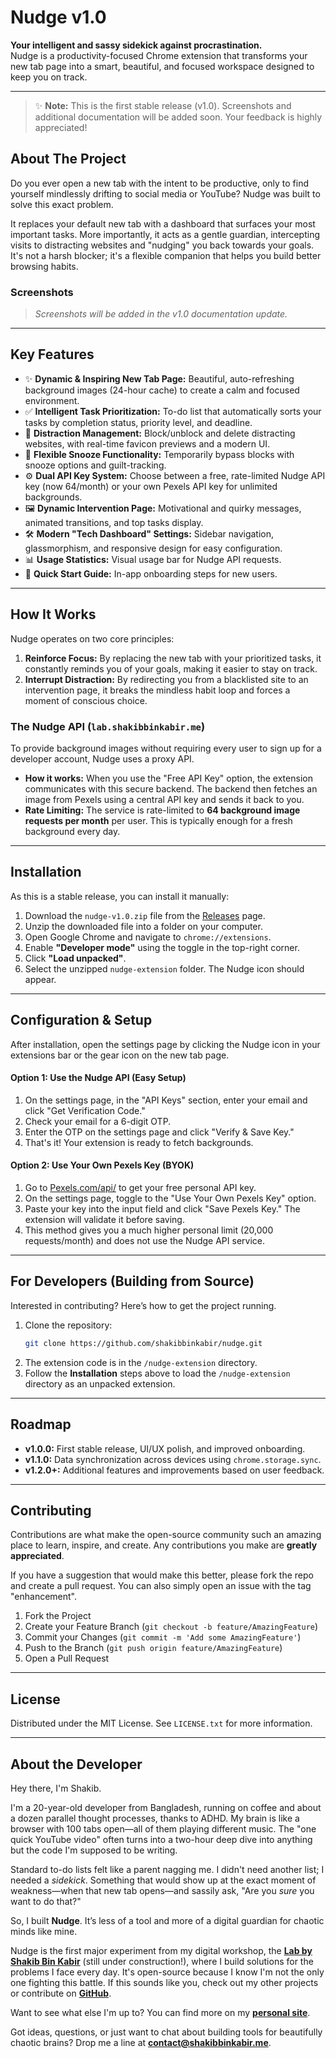# Nudge v1.0


[](https://opensource.org/licenses/MIT) [](https://github.com/shakibbinkabir/nudge/releases) [](https://www.google.com/search?q=)

**Your intelligent and sassy sidekick against procrastination.**  
Nudge is a productivity-focused Chrome extension that transforms your new tab page into a smart, beautiful, and focused workspace designed to keep you on track.

---


> ✨ **Note:** This is the first stable release (v1.0). Screenshots and additional documentation will be added soon. Your feedback is highly appreciated!

## About The Project

Do you ever open a new tab with the intent to be productive, only to find yourself mindlessly drifting to social media or YouTube? Nudge was built to solve this exact problem.

It replaces your default new tab with a dashboard that surfaces your most important tasks. More importantly, it acts as a gentle guardian, intercepting visits to distracting websites and "nudging" you back towards your goals. It's not a harsh blocker; it's a flexible companion that helps you build better browsing habits.

### Screenshots


> *Screenshots will be added in the v1.0 documentation update.*

---

## Key Features


- ✨ **Dynamic & Inspiring New Tab Page:** Beautiful, auto-refreshing background images (24-hour cache) to create a calm and focused environment.
- ✅ **Intelligent Task Prioritization:** To-do list that automatically sorts your tasks by completion status, priority level, and deadline.
- 🚫 **Distraction Management:** Block/unblock and delete distracting websites, with real-time favicon previews and a modern UI.
- 🧘 **Flexible Snooze Functionality:** Temporarily bypass blocks with snooze options and guilt-tracking.
- ⚙️ **Dual API Key System:** Choose between a free, rate-limited Nudge API key (now 64/month) or your own Pexels API key for unlimited backgrounds.
- 🖼️ **Dynamic Intervention Page:** Motivational and quirky messages, animated transitions, and top tasks display.
- 🛠️ **Modern "Tech Dashboard" Settings:** Sidebar navigation, glassmorphism, and responsive design for easy configuration.
- 📊 **Usage Statistics:** Visual usage bar for Nudge API requests.
- 📝 **Quick Start Guide:** In-app onboarding steps for new users.

---

## How It Works

Nudge operates on two core principles:

1.  **Reinforce Focus:** By replacing the new tab with your prioritized tasks, it constantly reminds you of your goals, making it easier to stay on track.
2.  **Interrupt Distraction:** By redirecting you from a blacklisted site to an intervention page, it breaks the mindless habit loop and forces a moment of conscious choice.

### The Nudge API (`lab.shakibbinkabir.me`)

To provide background images without requiring every user to sign up for a developer account, Nudge uses a proxy API.


- **How it works:** When you use the "Free API Key" option, the extension communicates with this secure backend. The backend then fetches an image from Pexels using a central API key and sends it back to you.
- **Rate Limiting:** The service is rate-limited to **64 background image requests per month** per user. This is typically enough for a fresh background every day.

---


## Installation

As this is a stable release, you can install it manually:

1.  Download the `nudge-v1.0.zip` file from the [Releases](https://github.com/shakibbinkabir/nudge/releases) page.
2.  Unzip the downloaded file into a folder on your computer.
3.  Open Google Chrome and navigate to `chrome://extensions`.
4.  Enable **"Developer mode"** using the toggle in the top-right corner.
5.  Click **"Load unpacked"**.
6.  Select the unzipped `nudge-extension` folder. The Nudge icon should appear.

---

## Configuration & Setup

After installation, open the settings page by clicking the Nudge icon in your extensions bar or the gear icon on the new tab page.

#### Option 1: Use the Nudge API (Easy Setup)

1.  On the settings page, in the "API Keys" section, enter your email and click "Get Verification Code."
2.  Check your email for a 6-digit OTP.
3.  Enter the OTP on the settings page and click "Verify & Save Key."
4.  That's it! Your extension is ready to fetch backgrounds.

#### Option 2: Use Your Own Pexels Key (BYOK)

1.  Go to [Pexels.com/api/](https://www.pexels.com/api/) to get your free personal API key.
2.  On the settings page, toggle to the "Use Your Own Pexels Key" option.
3.  Paste your key into the input field and click "Save Pexels Key." The extension will validate it before saving.
4.  This method gives you a much higher personal limit (20,000 requests/month) and does not use the Nudge API service.

---

## For Developers (Building from Source)

Interested in contributing? Here’s how to get the project running.

1.  Clone the repository:
    ```sh
    git clone https://github.com/shakibbinkabir/nudge.git
    ```
2.  The extension code is in the `/nudge-extension` directory.
3.  Follow the **Installation** steps above to load the `/nudge-extension` directory as an unpacked extension.

---

## Roadmap

- **v1.0.0:** First stable release, UI/UX polish, and improved onboarding.
- **v1.1.0:** Data synchronization across devices using `chrome.storage.sync`.
- **v1.2.0+:** Additional features and improvements based on user feedback.

---

## Contributing

Contributions are what make the open-source community such an amazing place to learn, inspire, and create. Any contributions you make are **greatly appreciated**.

If you have a suggestion that would make this better, please fork the repo and create a pull request. You can also simply open an issue with the tag "enhancement".

1.  Fork the Project
2.  Create your Feature Branch (`git checkout -b feature/AmazingFeature`)
3.  Commit your Changes (`git commit -m 'Add some AmazingFeature'`)
4.  Push to the Branch (`git push origin feature/AmazingFeature`)
5.  Open a Pull Request

---

## License

Distributed under the MIT License. See `LICENSE.txt` for more information.

---

## About the Developer

Hey there, I'm Shakib.

I'm a 20-year-old developer from Bangladesh, running on coffee and about a dozen parallel thought processes, thanks to ADHD. My brain is like a browser with 100 tabs open—all of them playing different music. The "one quick YouTube video" often turns into a two-hour deep dive into anything but the code I'm supposed to be writing.

Standard to-do lists felt like a parent nagging me. I didn't need another list; I needed a *sidekick*. Something that would show up at the exact moment of weakness—when that new tab opens—and sassily ask, "Are you *sure* you want to do that?"

So, I built **Nudge**. It’s less of a tool and more of a digital guardian for chaotic minds like mine.

Nudge is the first major experiment from my digital workshop, the **[Lab by Shakib Bin Kabir](https://lab.shakibbinkabir.me)** (still under construction!), where I build solutions for the problems I face every day. It's open-source because I know I'm not the only one fighting this battle. If this sounds like you, check out my other projects or contribute on **[GitHub](https://github.com/shakibbinkabir)**.

Want to see what else I'm up to? You can find more on my **[personal site](https://shakibbinkabir.me)**.

Got ideas, questions, or just want to chat about building tools for beautifully chaotic brains? Drop me a line at **[contact@shakibbinkabir.me](mailto:contact@shakibbinkabir.me)**.
